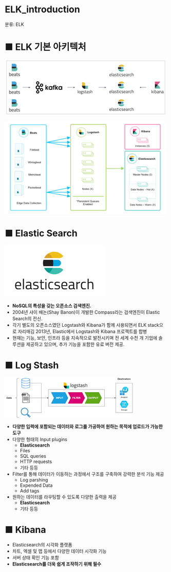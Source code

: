 # ELK_introduction

분류: ELK

# ■ ELK 기본 아키텍처

![Untitled](https://github.com/dotorimuk1112/TIL/blob/main/ELK/imgs1/Untitled.png)

![Untitled](https://github.com/dotorimuk1112/TIL/blob/main/ELK/imgs1/Untitled%201.png)

# ■ Elastic Search

![download.png](https://github.com/dotorimuk1112/TIL/blob/main/ELK/imgs1/download.png)

- **NoSQL의 특성을 갖는 오픈소스 검색엔진.**
- 2004년 샤이 배논(Shay Banon)이 개발한 Compass라는 검색엔진이
Elastic Search의 전신.
- 각기 별도의 오픈소스였던 Logstash와 Kibana가 함께 사용되면서
ELK stack으로 자리매김
2013년, Elastic에서 Logstash와 Kibana 프로젝트를 합병
- 현재는 기능, 보안, 인프라 등을 지속적으로 발전시키며 전 세계 수천 개 기업에 솔루션을 제공하고 있으며, 추가 기능을 포함한 유료 버전 제공.

# ■ Log Stash

![download.png](https://github.com/dotorimuk1112/TIL/blob/main/ELK/imgs1/download%201.png)

- **다양한 입력에 포함되는 데이터와 로그를 가공하여 원하는 목적에 업로드가 가능한 도구**
- 다양한 형태의 Input plugins
    - **Elasticsearch**
    - Files
    - SQL queries
    - HTTP requests
    - 기타 등등
- Filter를 통해 데이터가 이동하는 과정에서 구조를 구축하여 강력한 분석
기능 제공
    - Log parshing
    - Expended Data
    - Add tags
- 원하는 데이터를 라우팅할 수 있도록 다양한 출력을 제공
    - **Elasticsearch**
    - 기타 등등

# ■ Kibana

- Elasticsearch의 시각화 플랫폼
- 차트, 엑셀 및 맵 등에서 다양한 데이터 시각화 기능
- 서버 상태 확인 기능 포함
- **Elasticsearch를 더욱 쉽게 조작하기 위해 필수**